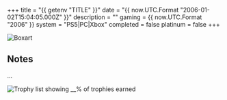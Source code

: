 +++
title = "{{ getenv "TITLE" }}"
date = "{{ now.UTC.Format "2006-01-02T15:04:05.000Z" }}"
description = ""
gaming = {{ now.UTC.Format "2006" }}
system = "PS5|PC|Xbox"
completed = false
platinum = false
+++

![Boxart](images/boxart.jpg)

## Notes

...

![Trophy list showing __% of trophies earned](images/trophies.jpg)
